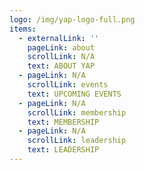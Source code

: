 ```yaml
---
logo: /img/yap-logo-full.png
items:
  - externalLink: ''
    pageLink: about
    scrollLink: N/A
    text: ABOUT YAP
  - pageLink: N/A
    scrollLink: events
    text: UPCOMING EVENTS
  - pageLink: N/A
    scrollLink: membership
    text: MEMBERSHIP
  - pageLink: N/A
    scrollLink: leadership
    text: LEADERSHIP
---
```


